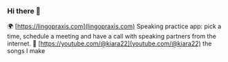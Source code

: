 ### Hi there 👋

🌍 [https://lingopraxis.com](lingopraxis.com) Speaking practice app: pick a time, schedule a meeting and have a call with speaking partners from the internet.
🎵 [https://youtube.com/@kiara22](youtube.com/@kiara22) the songs I make

<!--
**cronon/cronon** is a ✨ _special_ ✨ repository because its `README.md` (this file) appears on your GitHub profile.

Here are some ideas to get you started:

- 🔭 I’m currently working on ...
- 🌱 I’m currently learning ...
- 👯 I’m looking to collaborate on ...
- 🤔 I’m looking for help with ...
- 💬 Ask me about ...
- 📫 How to reach me: ...
- 😄 Pronouns: ...
- ⚡ Fun fact: ...
-->
